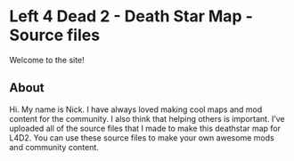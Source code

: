 # Left 4 Dead 2 - Death Star Map - Source files

Welcome to the site!

## About

Hi. My name is Nick. I have always loved making cool maps and mod content for the community. I also think that helping others is important. 
I’ve uploaded all of the source files that I made to make this deathstar map for L4D2. 
You can use these source files to make your own awesome mods and community content.
